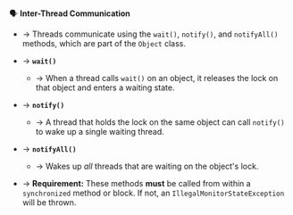 🗣️ **Inter-Thread Communication**

- → Threads communicate using the `wait()`, `notify()`, and `notifyAll()` methods, which are part of the `Object` class.

- → **`wait()`**
  - → When a thread calls `wait()` on an object, it releases the lock on that object and enters a waiting state.

- → **`notify()`**
  - → A thread that holds the lock on the same object can call `notify()` to wake up a single waiting thread.

- → **`notifyAll()`**
  - → Wakes up *all* threads that are waiting on the object's lock.

- → **Requirement:** These methods **must** be called from within a `synchronized` method or block. If not, an `IllegalMonitorStateException` will be thrown.
